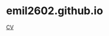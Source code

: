 # emil2602.github.io

[CV](https://github.com/emil2602/emil2602.github.io/blob/master/EmilMuhtarovCV.pdf)
